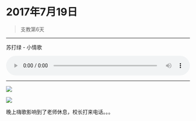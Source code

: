 <link href="../../../css/style.css" rel="stylesheet" >

# 2017年7月19日

> 支教第6天

---

苏打绿 - 小情歌

<audio src="https://yumiao.static.twesix.cn/audio/苏打绿 - 小情歌.mp3" controls preload style="width: 100%; "></audio>

---

![](https://yumiao.static.twesix.cn/image/2017/07/19/IMG_0851.PNG)

![](https://yumiao.static.twesix.cn/image/2017/07/19/IMG_0852.JPG)

晚上嗨歌影响到了老师休息，校长打来电话。。。

<script src="../../../js/x-oss-process.js"></script>
